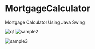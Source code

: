 # MortgageCalculator
Mortgage Calculator Using Java Swing

![q1](https://user-images.githubusercontent.com/46367703/111859411-1c7ae000-8917-11eb-873c-5e3384b907e9.png) ![sample2](https://user-images.githubusercontent.com/46367703/111859890-7cbf5100-891a-11eb-890e-e38b8e2038ea.png)


![sample3](https://user-images.githubusercontent.com/46367703/111859893-7fba4180-891a-11eb-888d-3aeb14caa7ef.png)


